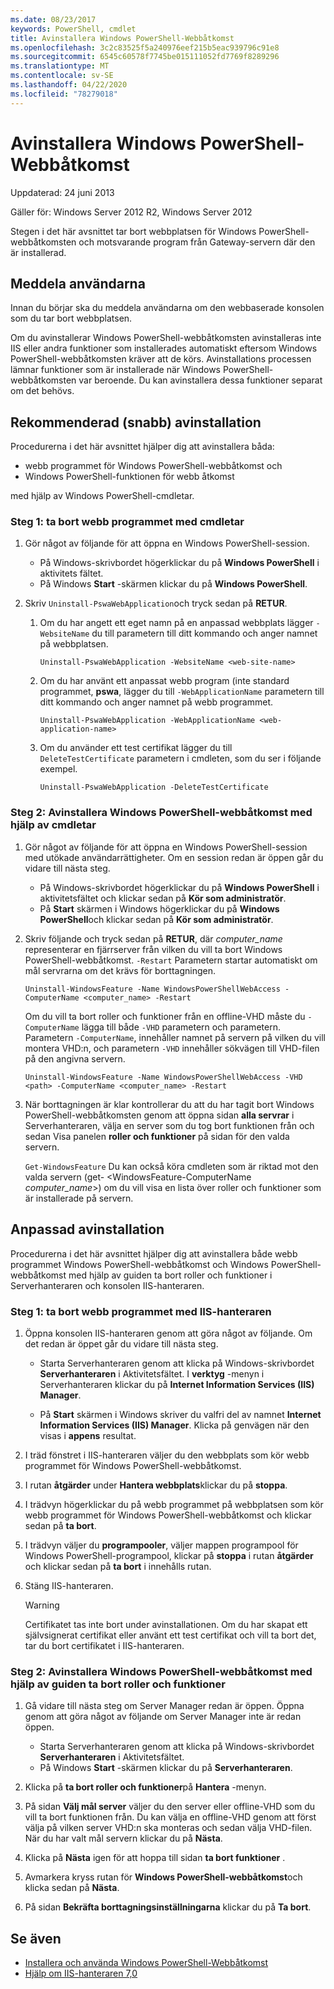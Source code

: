 ```yaml
---
ms.date: 08/23/2017
keywords: PowerShell, cmdlet
title: Avinstallera Windows PowerShell-Webbåtkomst
ms.openlocfilehash: 3c2c83525f5a240976eef215b5eac939796c91e8
ms.sourcegitcommit: 6545c60578f7745be015111052fd7769f8289296
ms.translationtype: MT
ms.contentlocale: sv-SE
ms.lasthandoff: 04/22/2020
ms.locfileid: "78279018"
---
```

# <a name="uninstall-windows-powershell-web-access"></a>Avinstallera Windows PowerShell-Webbåtkomst

Uppdaterad: 24 juni 2013

Gäller för: Windows Server 2012 R2, Windows Server 2012

Stegen i det här avsnittet tar bort webbplatsen för Windows PowerShell-webbåtkomsten och motsvarande program från Gateway-servern där den är installerad.

## <a name="notify-users"></a>Meddela användarna

Innan du börjar ska du meddela användarna om den webbaserade konsolen som du tar bort webbplatsen.

Om du avinstallerar Windows PowerShell-webbåtkomsten avinstalleras inte IIS eller andra funktioner som installerades automatiskt eftersom Windows PowerShell-webbåtkomsten kräver att de körs. Avinstallations processen lämnar funktioner som är installerade när Windows PowerShell-webbåtkomsten var beroende. Du kan avinstallera dessa funktioner separat om det behövs.

## <a name="recommended-quick-uninstallation"></a>Rekommenderad (snabb) avinstallation

Procedurerna i det här avsnittet hjälper dig att avinstallera båda:

- webb programmet för Windows PowerShell-webbåtkomst och
- Windows PowerShell-funktionen för webb åtkomst

med hjälp av Windows PowerShell-cmdletar.

### <a name="step-1-delete-the-web-application-using-cmdlets"></a>Steg 1: ta bort webb programmet med cmdletar

1. Gör något av följande för att öppna en Windows PowerShell-session.

   - På Windows-skrivbordet högerklickar du på **Windows PowerShell** i aktivitets fältet.
   - På Windows **Start** -skärmen klickar du på **Windows PowerShell**.

2. Skriv `Uninstall-PswaWebApplication`och tryck sedan på **RETUR**.

   1. Om du har angett ett eget namn på en anpassad webbplats lägger `-WebsiteName` du till parametern till ditt kommando och anger namnet på webbplatsen.

      `Uninstall-PswaWebApplication -WebsiteName <web-site-name>`

   1. Om du har använt ett anpassat webb program (inte standard programmet, **pswa**, lägger du till `-WebApplicationName` parametern till ditt kommando och anger namnet på webb programmet.

      `Uninstall-PswaWebApplication -WebApplicationName <web-application-name>`

   1. Om du använder ett test certifikat lägger du till `DeleteTestCertificate` parametern i cmdleten, som du ser i följande exempel.

      `Uninstall-PswaWebApplication -DeleteTestCertificate`

### <a name="step-2-uninstall-windows-powershell-web-access-using-cmdlets"></a>Steg 2: Avinstallera Windows PowerShell-webbåtkomst med hjälp av cmdletar

1. Gör något av följande för att öppna en Windows PowerShell-session med utökade användarrättigheter. Om en session redan är öppen går du vidare till nästa steg.

    - På Windows-skrivbordet högerklickar du på **Windows PowerShell** i aktivitetsfältet och klickar sedan på **Kör som administratör**.
    - På **Start** skärmen i Windows högerklickar du på **Windows PowerShell**och klickar sedan på **Kör som administratör**.

1. Skriv följande och tryck sedan på **RETUR**, där *computer_name* representerar en fjärrserver från vilken du vill ta bort Windows PowerShell-webbåtkomst. `-Restart` Parametern startar automatiskt om mål servrarna om det krävs för borttagningen.

    `Uninstall-WindowsFeature -Name WindowsPowerShellWebAccess -ComputerName <computer_name> -Restart`

    Om du vill ta bort roller och funktioner från en offline-VHD måste du `-ComputerName` lägga till både `-VHD` parametern och parametern. Parametern `-ComputerName`, innehåller namnet på servern på vilken du vill montera VHD:n, och parametern `-VHD` innehåller sökvägen till VHD-filen på den angivna servern.

    `Uninstall-WindowsFeature -Name WindowsPowerShellWebAccess -VHD <path> -ComputerName <computer_name> -Restart`

1. När borttagningen är klar kontrollerar du att du har tagit bort Windows PowerShell-webbåtkomsten genom att öppna sidan **alla servrar** i Serverhanteraren, välja en server som du tog bort funktionen från och sedan Visa panelen **roller och funktioner** på sidan för den valda servern.

    `Get-WindowsFeature` Du kan också köra cmdleten som är riktad mot den valda servern (get- &lt;WindowsFeature-ComputerName *computer_name*&gt;) om du vill visa en lista över roller och funktioner som är installerade på servern.

## <a name="custom-uninstallation"></a>Anpassad avinstallation

Procedurerna i det här avsnittet hjälper dig att avinstallera både webb programmet Windows PowerShell-webbåtkomst och Windows PowerShell-webbåtkomst med hjälp av guiden ta bort roller och funktioner i Serverhanteraren och konsolen IIS-hanteraren.

### <a name="step-1-delete-the-web-application-using-iis-manager"></a>Steg 1: ta bort webb programmet med IIS-hanteraren

1. Öppna konsolen IIS-hanteraren genom att göra något av följande. Om det redan är öppet går du vidare till nästa steg.

   - Starta Serverhanteraren genom att klicka på Windows-skrivbordet **Serverhanteraren** i Aktivitetsfältet. I **verktyg** -menyn i Serverhanteraren klickar du på **Internet Information Services (IIS) Manager**.

   - På **Start** skärmen i Windows skriver du valfri del av namnet **Internet Information Services (IIS) Manager**. Klicka på genvägen när den visas i **appens** resultat.

1. I träd fönstret i IIS-hanteraren väljer du den webbplats som kör webb programmet för Windows PowerShell-webbåtkomst.

1. I rutan **åtgärder** under **Hantera webbplats**klickar du på **stoppa**.

1. I trädvyn högerklickar du på webb programmet på webbplatsen som kör webb programmet för Windows PowerShell-webbåtkomst och klickar sedan på **ta bort**.

1. I trädvyn väljer du **programpooler**, väljer mappen programpool för Windows PowerShell-programpool, klickar på **stoppa** i rutan **åtgärder** och klickar sedan på **ta bort** i innehålls rutan.

1. Stäng IIS-hanteraren.

   > [!WARNING]
   > Certifikatet tas inte bort under avinstallationen. Om du har skapat ett självsignerat certifikat eller använt ett test certifikat och vill ta bort det, tar du bort certifikatet i IIS-hanteraren.

### <a name="step-2-uninstall-windows-powershell-web-access-using-the-remove-roles-and-features-wizard"></a>Steg 2: Avinstallera Windows PowerShell-webbåtkomst med hjälp av guiden ta bort roller och funktioner

1. Gå vidare till nästa steg om Server Manager redan är öppen. Öppna genom att göra något av följande om Server Manager inte är redan öppen.

    - Starta Serverhanteraren genom att klicka på Windows-skrivbordet **Serverhanteraren** i Aktivitetsfältet.
    - På Windows **Start** -skärmen klickar du på **Serverhanteraren**.

1. Klicka på **ta bort roller och funktioner**på **Hantera** -menyn.

1. På sidan **Välj mål server** väljer du den server eller offline-VHD som du vill ta bort funktionen från. Du kan välja en offline-VHD genom att först välja på vilken server VHD:n ska monteras och sedan välja VHD-filen. När du har valt mål servern klickar du på **Nästa**.

1. Klicka på **Nästa** igen för att hoppa till sidan **ta bort funktioner** .

1. Avmarkera kryss rutan för **Windows PowerShell-webbåtkomst**och klicka sedan på **Nästa**.

1. På sidan **Bekräfta borttagningsinställningarna** klickar du på **Ta bort**.

## <a name="see-also"></a>Se även

- [Installera och använda Windows PowerShell-Webbåtkomst](install-and-use-windows-powershell-web-access.md)
- [Hjälp om IIS-hanteraren 7,0](https://technet.microsoft.com/library/cc732664.aspx)